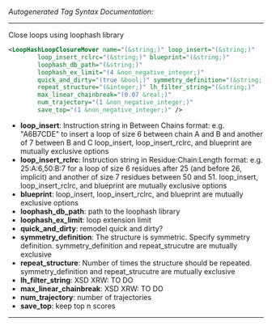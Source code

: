_Autogenerated Tag Syntax Documentation:_

---
Close loops using loophash library

```xml
<LoopHashLoopClosureMover name="(&string;)" loop_insert="(&string;)"
        loop_insert_rclrc="(&string;)" blueprint="(&string;)"
        loophash_db_path="(&string;)"
        loophash_ex_limit="(4 &non_negative_integer;)"
        quick_and_dirty="(true &bool;)" symmetry_definition="(&string;)"
        repeat_structure="(&integer;)" lh_filter_string="(&string;)"
        max_linear_chainbreak="(0.07 &real;)"
        num_trajectory="(1 &non_negative_integer;)"
        save_top="(1 &non_negative_integer;)" />
```

-   **loop_insert**: Instruction string in Between Chains format: e.g. "A6B7CDE" to insert a loop of size 6 between chain A and B and another of 7 between B and C loop_insert, loop_insert_rclrc, and blueprint are mutually exclusive options
-   **loop_insert_rclrc**: Instruction string in Residue:Chain:Length format: e.g. 25:A:6,50:B:7 for a loop of size 6 residues after 25 (and before 26, implicit) and another of size 7 residues between 50 and 51. loop_insert, loop_insert_rclrc, and blueprint are mutually exclusive options
-   **blueprint**: loop_insert, loop_insert_rclrc, and blueprint are mutually exclusive options
-   **loophash_db_path**: path to the loophash library
-   **loophash_ex_limit**: loop extension limit
-   **quick_and_dirty**: remodel quick and dirty?
-   **symmetry_definition**: The structure is symmetric. Specify symmetry definition. symmetry_definition and repeat_strucutre are mutually exclusive
-   **repeat_structure**: Number of times the structure should be repeated. symmetry_definition and repeat_strucutre are mutually exclusive
-   **lh_filter_string**: XSD XRW: TO DO
-   **max_linear_chainbreak**: XSD XRW: TO DO
-   **num_trajectory**: number of trajectories
-   **save_top**: keep top n scores

---

